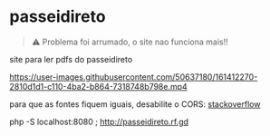 # passeidireto
> :warning: Problema foi arrumado, o site nao funciona mais!!

site para ler pdfs do passeidireto

https://user-images.githubusercontent.com/50637180/161412270-2810d1d1-c110-4ba2-b864-7318748b798e.mp4

para que as fontes fiquem iguais, desabilite o CORS: [stackoverflow](https://stackoverflow-com.translate.goog/questions/3102819/disable-same-origin-policy-in-chrome?_x_tr_sl=en&_x_tr_tl=pt&_x_tr_hl=pt-BR&_x_tr_pto=wapp)

php -S localhost:8080 ; http://passeidireto.rf.gd
